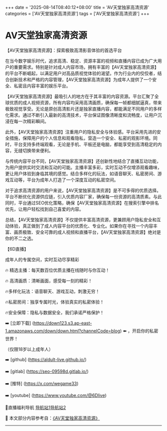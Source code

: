 +++
date = '2025-08-14T08:40:12+08:00'
title = 'AV天堂独家高清资源'
categories = ['AV天堂独家高清资源']
tags = ['AV天堂独家高清资源']
+++

# AV天堂独家高清资源

【AV天堂独家高清资源】：探索极致高清影音体验的首选平台

在当今数字娱乐时代，追求高清、稳定、资源丰富的视频和直播内容已成为广大用户的重要需求。特别是针对成人内容市场，拥有丰富的【AV天堂独家高清资源】的平台不断崛起，以满足用户对高品质视觉体验的渴望。作为行业内的佼佼者，结合创新技术和严格的内容管理，【AV天堂独家高清资源】为成年人提供了一个安全、私密且内容丰富的娱乐平台。

【AV天堂独家高清资源】最吸引人的地方在于其丰富的内容资源。平台汇聚了全球优质的成人视频资源，所有内容均采用高清画质，确保每一帧都细腻逼真，带来极致视觉享受。无论是原创高清影片还是独家直播内容，都能满足不同用户的多样化需求。通过不断引入最新的高清技术，平台保证图像清晰度和流畅度，让用户沉浸在每一次精彩瞬间。

此外，【AV天堂独家高清资源】注重用户的隐私安全与体验感。平台采用先进的安全措施，保障用户的个人信息和观看隐私，营造一个安全、私密的观影环境。同时，平台支持多终端观看，无论是手机、平板还是电脑，都能享受到高清稳定的内容，无缝切换带来便利。

与传统内容平台不同，【AV天堂独家高清资源】还创新性地结合了直播互动功能，为用户提供实时交流和互动的可能。主播丰富多彩，实时互动不仅增添观看趣味，更让用户体验到身临其境的感觉。结合多样化的玩法，如语音聊天、私密房间、游戏互动等，平台为成年人打造了一个深度互动的私密空间。

对于追求高清资源的用户来说，【AV天堂独家高清资源】是不可多得的优质选择。平台不断优化资源供应链，引入优质内容厂家，确保每一份资源的高清质素。与此同时，平台通过SEO优化策略，确保【AV天堂独家高清资源】在搜索引擎中排名优先，让用户轻松找到自己喜爱的内容。

总结，【AV天堂独家高清资源】不仅提供丰富高清资源，更兼顾用户隐私安全和互动体验，真正做到了成人内容平台的优质化、专业化。如果你在寻找一个内容丰富、画质极致、安全可靠的成人视频和直播平台，【AV天堂独家高清资源】绝对是你的不二之选。

【6D直播】

成年人的专属空间，实时互动尽享精彩

🔥 精选主播：每天数百位优质主播在线随时与你互动！

🔥 高清画质：清晰画面，感受每一刻的精彩！

🔥多样化玩法：语音聊天、游戏互动，刺激无穷！

🔥私密房间：独享专属时光，体验真实的私密体验！

🔥安全保障：隐私与数据安全，我们承诺严格保护！

➡️ [立即下载] (https://down123.s3.ap-east-1.amazonaws.com/down/down.html?channelCode=blog) ⬅️ ，开启你的私密世界！

（仅限18岁以上成年人）

➡️ [github] (https://aldult-live.github.io/)

➡️ [gitlab] (https://seo-09598d.gitlab.io/)

➡️ [推特] (https://x.com/wegame33)

➡️ [youtube] (https://www.youtube.com/@6Dlive)

🔞直播福利导航   [导航站1](https://webstack-86085a.gitlab.io/)[导航站2](https://onlygit123-2.github.io/)


📘 本文部分内容参考自：[《AV天堂独家高清资源》](https://webstack-hugo-15.pages.dev/)

---
